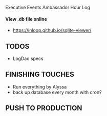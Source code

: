 Executive Events
Ambassador Hour Log

#### View .db file online

- https://inloop.github.io/sqlite-viewer/

## TODOS

- LogDao specs

## FINISHING TOUCHES

- Run everything by Alyssa
- back up database every month with cron?

## PUSH TO PRODUCTION
